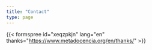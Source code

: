 ```yaml
---
title: "Contact"
type: page
---
```

{{< formspree id="xeqzpkjn" lang="en" thanks="https://www.metadocencia.org/en/thanks/" >}}
